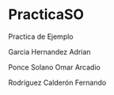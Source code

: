 # PracticaSO
Practica de Ejemplo

Garcia Hernandez Adrian

Ponce Solano Omar Arcadio

Rodríguez Calderón Fernando

